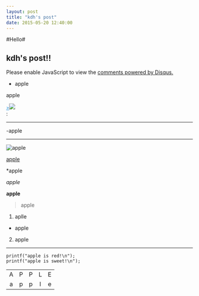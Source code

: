 ```yaml
---
layout: post
title: "kdh's post"
date: 2015-05-20 12:40:00
---
```


#Hello#


## kdh's post!! ##

<div id="disqus_thread"></div>
<script type="text/javascript">
    /* * * CONFIGURATION VARIABLES * * */
    var disqus_shortname = 'test2448';
    
    /* * * DON'T EDIT BELOW THIS LINE * * */
    (function() {
        var dsq = document.createElement('script'); dsq.type = 'text/javascript'; dsq.async = true;
        dsq.src = '//' + disqus_shortname + '.disqus.com/embed.js';
        (document.getElementsByTagName('head')[0] || document.getElementsByTagName('body')[0]).appendChild(dsq);
    })();
</script>
<noscript>Please enable JavaScript to view the <a href="https://disqus.com/?ref_noscript" rel="nofollow">comments powered by Disqus.</a></noscript>
<script type="text/javascript">
    /* * * CONFIGURATION VARIABLES * * */
    var disqus_shortname = 'test2448';
    
    /* * * DON'T EDIT BELOW THIS LINE * * */
    (function () {
        var s = document.createElement('script'); s.async = true;
        s.type = 'text/javascript';
        s.src = '//' + disqus_shortname + '.disqus.com/count.js';
        (document.getElementsByTagName('HEAD')[0] || document.getElementsByTagName('BODY')[0]).appendChild(s);
    }());
</script>


- apple


apple

<html>
<head>
<title>
</title>
</head>
<body>
<DIV id="In_1" style="DISPLAY: block"><SPAN style="FONT-SIZE: 9pt; CURSOR: hand; COLOR: #0482d6" onclick="In_1.style.display='none';Out_1.style.display='block'"><U>&gt;<img src ="C:\Users\kdh\Downloads/noun_16958_cc.png"></U></SPAN></DIV>
<DIV id="Out_1" style="DISPLAY: none"><SPAN style="FONT-SIZE: 9pt; CURSOR: hand; COLOR: #0482d6" onclick="In_1.style.display='block';Out_1.style.display='none'"><U>&gt;<img src ="C:\Users\kdh\Downloads/noun_16981_cc.png"></U></SPAN> 
<P><SPAN style="FONT-SIZE: 9pt">apapapaapapapapaapapapapapapapapapapaappaapapapap</SPAN></P></DIV></body>
</html>: 


---
-apple


***

![apple](http://cfile24.uf.tistory.com/image/245A80485254E350180F5A)


[apple](http://terms.naver.com/entry.nhn?docId=1106882&cid=40942&categoryId=32108)

*apple


*apple*


**apple**


>apple


1. aplle
* apple

2. apple


*********

```
printf("apple is red!\n");
printf("apple is sweet!\n");
```

| | | | | |
:---:|:---:|:---:|:---:|:---:
A | P | P | L | E 
a | p | p | l | e


